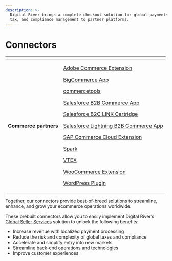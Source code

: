 ```yaml
---
description: >-
  Digital River brings a complete checkout solution for global payments, fraud,
  tax, and compliance management to partner platforms.
---
```


# Connectors

<table data-view="cards"><thead><tr><th></th><th></th></tr></thead><tbody><tr><td><strong>Commerce partners</strong></td><td><p><a href="https://app.gitbook.com/o/-LqC_Nsz4Z-JxICCsFw3/s/ugaFgFL1mIW7nViT7Kfa/">Adobe Commerce Extension</a> </p><p><a href="https://app.gitbook.com/o/-LqC_Nsz4Z-JxICCsFw3/s/-MYQsO02eKz9DuHs39Wm-887967055/">BigCommerce App</a></p><p><a href="https://docs.digitalriver.com/commercetools/">commercetools</a></p><p><a href="https://app.gitbook.com/o/-LqC_Nsz4Z-JxICCsFw3/s/XjCJUJR1jMyLbUs661Yx/">Salesforce B2B Commerce App</a> </p><p><a href="https://app.gitbook.com/o/-LqC_Nsz4Z-JxICCsFw3/s/uysRfor7h5UzuA6lXPqF/">Salesforce B2C LINK Cartridge</a></p><p><a href="https://app.gitbook.com/o/-LqC_Nsz4Z-JxICCsFw3/s/w4LUVtzRnCnYyAQNDxTM/">Salesforce Lightning B2B Commerce App</a></p><p><a href="https://app.gitbook.com/o/-LqC_Nsz4Z-JxICCsFw3/s/5L9fr9j7Pkq0D1IIEUFc/">SAP Commerce Cloud Extension</a></p><p><a href="https://app.gitbook.com/o/-LqC_Nsz4Z-JxICCsFw3/s/-MXX7HTKFe3WOFAo673w/">Spark </a></p><p><a href="https://app.gitbook.com/o/-LqC_Nsz4Z-JxICCsFw3/s/GXVou2nkbx4AC9GlhHbq/">VTEX</a></p><p><a href="https://app.gitbook.com/o/-LqC_Nsz4Z-JxICCsFw3/s/Kg2QvDMbJLfVNV4hjxUt/">WooCommerce Extension</a></p><p><a href="https://app.gitbook.com/o/-LqC_Nsz4Z-JxICCsFw3/s/-MNZuVwR-ODL60g1Zfzy-887967055/">WordPress Plugin </a></p></td></tr></tbody></table>

Together, our connectors provide best-of-breed solutions to streamline, enhance, and grow your ecommerce operations worldwide.

These prebuilt connectors allow you to easily implement Digital River’s [Global Seller Services](https://www.digitalriver.com/global-seller-services/) solution to unlock the following benefits:

* Increase revenue with localized payment processing&#x20;
* Reduce the risk and complexity of global taxes and compliance&#x20;
* Accelerate and simplify entry into new markets&#x20;
* Streamline back-end operations and technologies&#x20;
* Improve customer experiences
